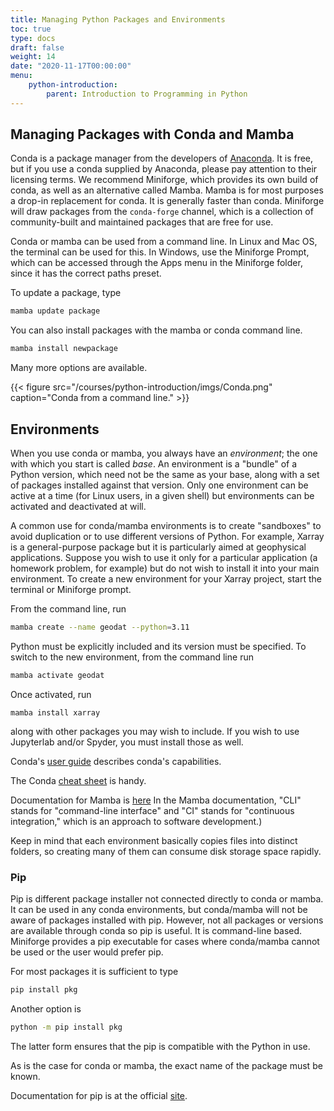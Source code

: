 ```yaml
---
title: Managing Python Packages and Environments
toc: true
type: docs
draft: false
weight: 14
date: "2020-11-17T00:00:00"
menu:
    python-introduction:
        parent: Introduction to Programming in Python
---
```


## Managing Packages with Conda and Mamba

Conda is a package manager from the developers of [Anaconda](anaconda.com).  It is free, but if you use a conda supplied by Anaconda, please pay attention to their licensing terms.  We recommend Miniforge, which provides its own build of conda, as well as an alternative called Mamba.  Mamba is for most purposes a drop-in replacement for conda.  It is generally faster than conda.  Miniforge will draw packages from the `conda-forge` channel, which is a collection of community-built and maintained packages that are free for use.

Conda or mamba can be used from a command line.  In Linux and Mac OS, the terminal can be used for this.  In Windows, use the Miniforge Prompt, which can be accessed through the Apps menu in the Miniforge folder, since it has the correct paths preset.  

To update a package, type
```python
mamba update package
```

You can also install packages with the mamba or conda command line.
```python
mamba install newpackage
```
Many more options are available.  

{{< figure src="/courses/python-introduction/imgs/Conda.png" caption="Conda from a command line." >}}

## Environments

When you use conda or mamba, you always have an _environment_; the one with which you start is called _base_.  An environment is a "bundle" of a Python version, which need not be the same as your base, along with a set of packages installed against that version.  Only one environment can be active at a time (for Linux users, in a given shell) but environments can be activated and deactivated at will.  

A common use for conda/mamba environments is to create "sandboxes" to avoid duplication or to use different versions of Python.  For example, Xarray is a general-purpose package but it is particularly aimed at geophysical applications.  Suppose you wish to use it only for a particular application (a homework problem, for example) but do not wish to install it into your main environment.  To create a new environment for your Xarray project, start the terminal or Miniforge prompt.

From the command line, run
```bash
mamba create --name geodat --python=3.11
```
Python must be explicitly included and its version must be specified.  To switch to the new environment, from the command line run 
```bash
mamba activate geodat
```

Once activated, run
```
mamba install xarray
```
along with other packages you may wish to include.  If you wish to use Jupyterlab and/or Spyder, you must install those as well.

Conda's [user guide](https://conda.io/projects/conda/en/latest/user-guide/index.html) describes conda's capabilities.

The Conda [cheat sheet](https://docs.conda.io/projects/conda/en/4.6.0/_downloads/52a95608c49671267e40c689e0bc00ca/conda-cheatsheet.pdf) is handy.

Documentation for Mamba is [here](https://mamba.readthedocs.io/en/latest/) In the Mamba documentation, "CLI" stands for "command-line interface" and "CI" stands for "continuous integration," which is an approach to software development.)


Keep in mind that each environment basically copies files into distinct folders, so creating many of them can consume disk storage space rapidly.

### Pip

Pip is different package installer not connected directly to conda or mamba.  It can be used in any conda environments, but conda/mamba will not be aware of packages installed with pip.  However, not all packages or versions are available through conda so pip is useful.  It is command-line based. Miniforge provides a pip executable for cases where conda/mamba cannot be used or the user would prefer pip.  

For most packages it is sufficient to type
```bash
pip install pkg
```
Another option is
```bash
python -m pip install pkg
```
The latter form ensures that the pip is compatible with the Python in use.

As is the case for conda or mamba, the exact name of the package must be known.

Documentation for pip is at the official [site](https://pip.pypa.io/en/stable/getting-started/).

